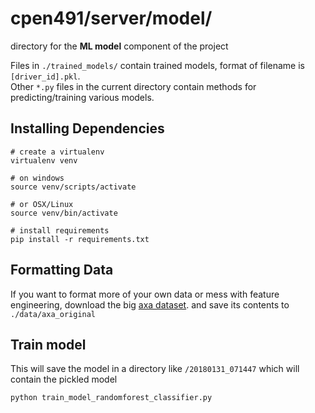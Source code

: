 # cpen491/server/model/
directory for the **ML model** component of the project

Files in ```./trained_models/``` contain trained models, format of filename is ```[driver_id].pkl```.  
Other ```*.py``` files in the current directory contain methods for predicting/training various models.

## Installing Dependencies
```
# create a virtualenv
virtualenv venv

# on windows
source venv/scripts/activate

# or OSX/Linux
source venv/bin/activate

# install requirements
pip install -r requirements.txt

```

## Formatting Data
If you want to format more of your own data or mess with feature engineering, download the big
[axa dataset](https://github.com/ChicagoBoothML/DATA___Kaggle___AXADriverTelematicsAnalysis).
and save its contents to ```./data/axa_original```

## Train model 
This will save the model in a directory like `/20180131_071447` which will contain the pickled model
```
python train_model_randomforest_classifier.py
```
